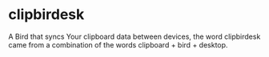 <!--
 Copyright (c) 2023 Sri Lakshmi Kanthan P
 
 This software is released under the MIT License.
 https://opensource.org/licenses/MIT
-->

# clipbirdesk

A Bird that syncs Your clipboard data between devices, the word clipbirdesk came from a combination of the words clipboard + bird + desktop.
